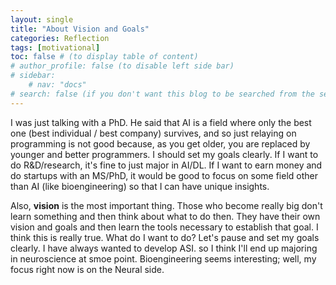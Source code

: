 ```yaml
---
layout: single
title: "About Vision and Goals"
categories: Reflection
tags: [motivational]
toc: false # (to display table of content)
# author_profile: false (to disable left side bar)
# sidebar:
    # nav: "docs"
# search: false (if you don't want this blog to be searched from the search bar)
---
```


I was just talking with a PhD. He said that AI is a field where only the best one (best individual / best company) survives, and so just relaying on programming is not good because, as you get older, you are replaced by younger and better programmers. I should set my goals clearly. If I want to do R&D/research, it's fine to just major in AI/DL. If I want to earn money and do startups with an MS/PhD, it would be good to focus on some field other than AI (like bioengineering) so that I can have unique insights.

Also, **vision** is the most important thing. Those who become really big don't learn something and then think about what to do then. They have their own vision and goals and then learn the tools necessary to establish that goal. I think this is really true. What do I want to do? Let's pause and set my goals clearly. I have always wanted to develop ASI. so I think I'll end up majoring in neuroscience at smoe point. Bioengineering seems interesting; well, my focus right now is on the Neural side.